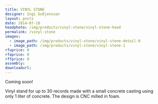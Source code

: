 ```yaml
---
title: VINYL STONE
designer: Ingi Guðjonsson
layout: posts
date: 2014-07-18
headphoto: /img/products/vinyl-stone/vinyl-stone-head
permalink: /vinyl-stone
images:  
  - image_path: /img/products/vinyl-stone/vinyl-stone-detail-0
  - image_path: /img/products/vinyl-stone/vinyl-stone-1
rfuprice: 0
rfaprice: 0
rffprice: 0
assembly: 
downloadurl:
---
```


Coming soon!

Vinyl stand for up to 30 records made with a small concrete casting using only 1 liter of concrete. The design is CNC milled in foam.
